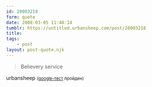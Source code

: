 ```yaml
---
id: 28003218
form: quote
date: 2008-03-05 11:48:14
tumblr: https://untitled.urbansheep.com/post/28003218
title: 
tags:
    - post
layout: post-quote.njk
---
```


<blockquote>
Believery service
</blockquote>

urbansheep <small>(<a href="http://www.google.com/search?num=50&amp;hl=en&amp;safe=off&amp;q=believery+sevice&amp;btnG=Search">google-тест</a> пройден)</small>
